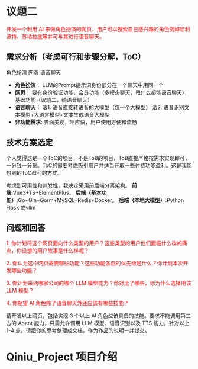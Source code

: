 # 议题二
<font color="red">开发一个利用 AI 来做角色扮演的网页，用户可以搜索自己感兴趣的角色例如哈利波特、苏格拉底等并可与其进行语音聊天。</font>
## 需求分析（考虑可行和步骤分解，ToC）
角色扮演 网页 语音聊天
- **角色扮演**：
  LLM的Prompt提示词身份部分在一个聊天中用同一个
- **网页**：
  要有身份验证功能，会员功能（多模态聊天，甩什么都能语音聊天），基础功能（议题二，纯语音聊天）
- **语言聊天**：
  法1. 语音直接转语音的大模型（仅一个大模型）
  法2. 语音识别文本模型+大语言模型+文本生成语音大模型
- **非功能需求**:
  界面美观，响应快，用户使用方便和流畅
## 技术方案选定
个人觉得这是一个ToC的项目，不是ToB的项目，ToB直接严格按需求实现即可，一分钱一分货。ToC的需要考虑吸引用户并适当开取一些付费功能盈利。这是我能想到的ToC盈利的方式。

考虑到可用性和并发性，我决定采用前后端分离架构。
**前端**:Vue3+TS+ElementPlus。
**后端（基本功能）**:Go+Gin+Gorm+MySQL+Redis+Docker。
**后端（本地大模型）**:Python Flask 或vllm

## 问题和回答
<font color="red">1. 你计划将这个网页面向什么类型的用户？这些类型的用户他们面临什么样的痛点，你设想的用户故事是什么样呢？</font>

<font color="red">2. 你认为这个网页需要哪些功能？这些功能各自的优先级是什么？你计划本次开发哪些功能？</font>

<font color="red">3. 你计划采纳哪家公司的哪个 LLM 模型能力？你对比了哪些，你为什么选择用该 LLM 模型？</font>

<font color="red">4. 你期望 AI 角色除了语音聊天外还应该有哪些技能？</font>

请开发以上网页，包括实现 3 个以上 AI 角色应该具备的技能。要求不能调用第三方的 Agent 能力，只需允许调用 LLM 模型、语音识别以及 TTS 能力。针对以上 1-4 点，请把你的思考整理成文档，作为作品的说明一并提交。</font>


# Qiniu_Project 项目介绍



